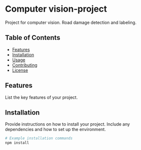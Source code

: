 # Computer vision-project
Project for computer vision. Road damage detection and labeling.



## Table of Contents
- [Features](#features)
- [Installation](#installation)
- [Usage](#usage)
- [Contributing](#contributing)
- [License](#license)

## Features

List the key features of your project.

## Installation

Provide instructions on how to install your project. Include any dependencies and how to set up the environment.

```bash
# Example installation commands
npm install
